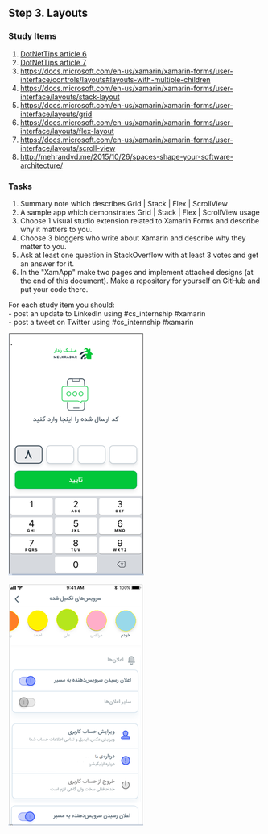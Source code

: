## Step 3. Layouts

### Study Items  <!-- omit in toc -->
  01. [DotNetTips article 6](https://www.dotnettips.info/post/2937)
  02. [DotNetTips article 7](https://www.dotnettips.info/post/2940)
  03. https://docs.microsoft.com/en-us/xamarin/xamarin-forms/user-interface/controls/layouts#layouts-with-multiple-children
  04. https://docs.microsoft.com/en-us/xamarin/xamarin-forms/user-interface/layouts/stack-layout
  05. https://docs.microsoft.com/en-us/xamarin/xamarin-forms/user-interface/layouts/grid
  06. https://docs.microsoft.com/en-us/xamarin/xamarin-forms/user-interface/layouts/flex-layout
  07. https://docs.microsoft.com/en-us/xamarin/xamarin-forms/user-interface/layouts/scroll-view
  08. http://mehrandvd.me/2015/10/26/spaces-shape-your-software-architecture/

### Tasks  <!-- omit in toc -->

  01. Summary note which describes Grid | Stack | Flex | ScrollView
  02. A sample app which demonstrates Grid | Stack | Flex | ScrollView usage
  03. Choose 1 visual studio extension related to Xamarin Forms and describe why it matters to you.
  04. Choose 3 bloggers who write about Xamarin and describe why they matter to you.
  05. Ask at least one question in StackOverflow with at least 3 votes and get an answer for it.
  06. In the "XamApp" make two pages and implement attached designs (at the end of this document). Make a repository for yourself on GitHub and put your code there.

For each study item you should:  
    - post an update to LinkedIn using #cs_internship #xamarin  
    - post a tweet on Twitter using #cs_internship #xamarin

![](/courses/xamarin/assets/img1.png)

![](/courses/xamarin/assets/img2.png)